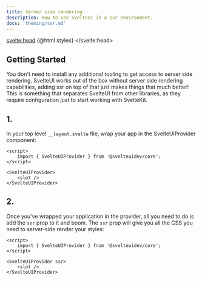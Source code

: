 ```yaml
---
title: Server side rendering
description: How to use SvelteUI in a ssr environment.
docs: 'theming/ssr.md'
---
```


<script>
    import { Heading, Preview } from 'components'
    import { SvelteUIProvider } from "@svelteuidev/core";
    import { Prism } from "@svelteuidev/prism";

    const styles = `<style id='svelteui-inject-body' type='text/css'>.article>*:nth-child(3){margin-top:15rem!important;}@media(max-width: 800px){.article>*:nth-child(3){margin-top:18rem!important;}}<\/style>`;

    const step1 = `
    <script>
        import { SvelteUIProvider } from '@svelteuidev/core';
    <\/script>

    <SvelteUIProvider>
        <slot />
    <\/SvelteUIProvider>
    `
    const step2 = `
    <script>
        import { SvelteUIProvider } from '@svelteuidev/core';
    <\/script>

    <SvelteUIProvider ssr>
        <slot />
    <\/SvelteUIProvider>
    `
</script>

<svelte:head>
{@html styles}
</svelte:head>

<Heading />

## Getting Started

You don't need to install any additional tooling to get access to server side rendering. SvelteUI works out of the box without server side rendering capabilities, adding ssr on top of that just makes things that much better! This is something that separates SvelteUI from other libraries, as they require configuration just to start working with SvelteKit.

## 1.

In your top level `__layout.svelte` file, wrap your app in the SvelteUIProvider component:

```svelte
<script>
	import { SvelteUIProvider } from '@svelteuidev/core';
</script>

<SvelteUIProvider>
	<slot />
</SvelteUIProvider>
```

## 2.

Once you've wrapped your application in the provider, all you need to do is add the `ssr` prop to it and boom. The `ssr` prop will give you all the CSS you need to server-side render your styles:

```svelte
<script>
	import { SvelteUIProvider } from '@svelteuidev/core';
</script>

<SvelteUIProvider ssr>
	<slot />
</SvelteUIProvider>
```
